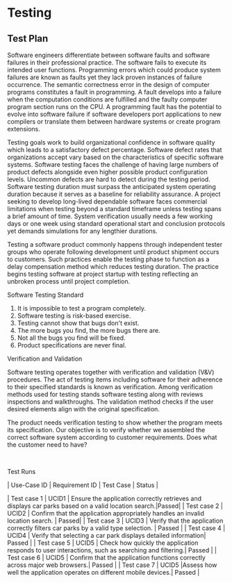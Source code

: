 # Testing

## Test Plan
Software engineers differentiate between software faults and software failures in their professional practice. The software fails to execute its intended user functions. Programming errors which could produce system failures are known as faults yet they lack proven instances of failure occurrence. The semantic correctness error in the design of computer programs constitutes a fault in programming. A fault develops into a failure when the computation conditions are fulfilled and the faulty computer program section runs on the CPU. A programming fault has the potential to evolve into software failure if software developers port applications to new compilers or translate them between hardware systems or create program extensions.

Testing goals work to build organizational confidence in software quality which leads to a satisfactory defect percentage. Software defect rates that organizations accept vary based on the characteristics of specific software systems. Software testing faces the challenge of having large numbers of product defects alongside even higher possible product configuration levels. Uncommon defects are hard to detect during the testing period. Software testing duration must surpass the anticipated system operating duration because it serves as a baseline for reliability assurance. A project seeking to develop long-lived dependable software faces commercial limitations when testing beyond a standard timeframe unless testing spans a brief amount of time. System verification usually needs a few working days or one week using standard operational start and conclusion protocols yet demands simulations for any lengthier durations.

Testing a software product commonly happens through independent tester groups who operate following development until product shipment occurs to customers. Such practices enable the testing phase to function as a delay compensation method which reduces testing duration. The practice begins testing software at project startup with testing reflecting an unbroken process until project completion.




Software Testing Standard

1. It is impossible to test a program completely.
2. Software testing is risk-based exercise.
3. Testing cannot show that bugs don't exist.
4. The more bugs you find, the more bugs there are.
5. Not all the bugs you find will be fixed.
6. Product specifications are never final.


Verification and Validation

Software testing operates together with verification and validation (V&V) procedures. The act of testing items including software for their adherence to their specified standards is known as verification. Among verification methods used for testing stands software testing along with reviews inspections and walkthroughs. The validation method checks if the user desired elements align with the original specification.

The product needs verification testing to show whether the program meets its specification. Our objective is to verify whether we assembled the correct software system according to customer requirements. Does what the customer need to have? 


 




Test Runs


| Use-Case ID | Requirement ID | Test Case | Status |

| Test case 1 | UCID1 | Ensure the application correctly retrieves and displays car parks based on a valid location search.|Passed|
| Test case 2 | UCID2 | Confirm that the application appropriately handles an invalid location search. | Passed|
| Test case 3 | UCID3 | Verify that the application correctly filters car parks by a valid type selection. | Passed |
| Test case 4 | UCID4 | Verify that selecting a car park displays detailed information| Passed |
| Test case 5 | UCID5 | Check how quickly the application responds to user interactions, such as searching and filtering.| Passed |
| Test case 6 | UCID5 | Confirm that the application functions correctly across major web browsers.| Passed |
| Test case 7 | UCID5 |Assess how well the application operates on different mobile devices.| Passed |





